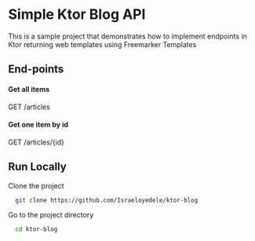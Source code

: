 
# Simple Ktor Blog API

This is a sample project that demonstrates how to implement endpoints in Ktor returning web templates using Freemarker Templates


## End-points

#### Get all items

  GET /articles

#### Get one item by id
  GET /articles/{id}



## Run Locally

Clone the project

```bash
  git clone https://github.com/Israeloyedele/ktor-blog
```

Go to the project directory

```bash
  cd ktor-blog
```


```
